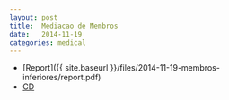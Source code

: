 ```yaml
---
layout: post
title:  Mediacao de Membros
date:   2014-11-19
categories: medical
---
```


* [Report]({{ site.baseurl }}/files/2014-11-19-membros-inferiores/report.pdf)
* [CD](https://docs.google.com/uc?authuser=0&id=0B4MwBWDwfaPEMXdOb3lnRzU1bUk&export=download)
